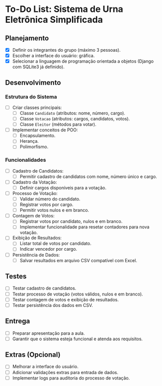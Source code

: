 # To-Do List: Sistema de Urna Eletrônica Simplificada

## Planejamento
- [x] Definir os integrantes do grupo (máximo 3 pessoas).
- [x] Escolher a interface do usuário: gráfica.
- [x] Selecionar a linguagem de programação orientada a objetos (Django com SQLite3 já definido).

## Desenvolvimento
### Estrutura do Sistema
- [ ] Criar classes principais:
    - [ ] Classe `Candidato` (atributos: nome, número, cargo).
    - [ ] Classe `Votacao` (atributos: cargos, candidatos, votos).
    - [ ] Classe `Eleitor` (métodos para votar).
- [ ] Implementar conceitos de POO:
    - [ ] Encapsulamento.
    - [ ] Herança.
    - [ ] Polimorfismo.

### Funcionalidades
- [ ] Cadastro de Candidatos:
    - [ ] Permitir cadastro de candidatos com nome, número único e cargo.
- [ ] Cadastro da Votação:
    - [ ] Definir cargos disponíveis para a votação.
- [ ] Processo de Votação:
    - [ ] Validar número do candidato.
    - [ ] Registrar votos por cargo.
    - [ ] Permitir votos nulos e em branco.
- [ ] Contagem de Votos:
    - [ ] Registrar votos por candidato, nulos e em branco.
    - [ ] Implementar funcionalidade para resetar contadores para nova votação.
- [ ] Exibição de Resultados:
    - [ ] Listar total de votos por candidato.
    - [ ] Indicar vencedor por cargo.
- [ ] Persistência de Dados:
    - [ ] Salvar resultados em arquivo CSV compatível com Excel.

## Testes
- [ ] Testar cadastro de candidatos.
- [ ] Testar processo de votação (votos válidos, nulos e em branco).
- [ ] Testar contagem de votos e exibição de resultados.
- [ ] Testar persistência dos dados em CSV.

## Entrega
- [ ] Preparar apresentação para a aula.
- [ ] Garantir que o sistema esteja funcional e atenda aos requisitos.

## Extras (Opcional)
- [ ] Melhorar a interface do usuário.
- [ ] Adicionar validações extras para entrada de dados.
- [ ] Implementar logs para auditoria do processo de votação.